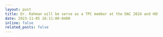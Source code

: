 ```yaml
---
layout: post
title: Dr. Rahman will be serve as a TPC member at the DAC 2024 and HOST 2024.
date: 2023-11-05 16:11:00-0400
inline: false
related_posts: false
---
```

